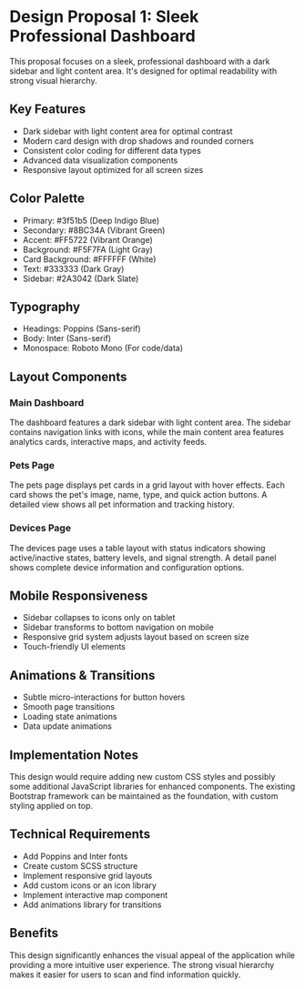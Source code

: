 # Design Proposal 1: Sleek Professional Dashboard

This proposal focuses on a sleek, professional dashboard with a dark sidebar and light content area. It's designed for optimal readability with strong visual hierarchy.

## Key Features

- Dark sidebar with light content area for optimal contrast
- Modern card design with drop shadows and rounded corners
- Consistent color coding for different data types
- Advanced data visualization components
- Responsive layout optimized for all screen sizes

## Color Palette

- Primary: #3f51b5 (Deep Indigo Blue)
- Secondary: #8BC34A (Vibrant Green)
- Accent: #FF5722 (Vibrant Orange)
- Background: #F5F7FA (Light Gray)
- Card Background: #FFFFFF (White)
- Text: #333333 (Dark Gray)
- Sidebar: #2A3042 (Dark Slate)

## Typography

- Headings: Poppins (Sans-serif)
- Body: Inter (Sans-serif)
- Monospace: Roboto Mono (For code/data)

## Layout Components

### Main Dashboard

The dashboard features a dark sidebar with light content area. The sidebar contains navigation links with icons, while the main content area features analytics cards, interactive maps, and activity feeds.

### Pets Page

The pets page displays pet cards in a grid layout with hover effects. Each card shows the pet's image, name, type, and quick action buttons. A detailed view shows all pet information and tracking history.

### Devices Page

The devices page uses a table layout with status indicators showing active/inactive states, battery levels, and signal strength. A detail panel shows complete device information and configuration options.

## Mobile Responsiveness

- Sidebar collapses to icons only on tablet
- Sidebar transforms to bottom navigation on mobile
- Responsive grid system adjusts layout based on screen size
- Touch-friendly UI elements

## Animations & Transitions

- Subtle micro-interactions for button hovers
- Smooth page transitions
- Loading state animations
- Data update animations

## Implementation Notes

This design would require adding new custom CSS styles and possibly some additional JavaScript libraries for enhanced components. The existing Bootstrap framework can be maintained as the foundation, with custom styling applied on top.

## Technical Requirements

- Add Poppins and Inter fonts
- Create custom SCSS structure 
- Implement responsive grid layouts
- Add custom icons or an icon library
- Implement interactive map component
- Add animations library for transitions

## Benefits

This design significantly enhances the visual appeal of the application while providing a more intuitive user experience. The strong visual hierarchy makes it easier for users to scan and find information quickly.
